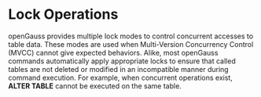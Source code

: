 # Lock Operations<a name="EN-US_TOPIC_0245374630"></a>

openGauss provides multiple lock modes to control concurrent accesses to table data. These modes are used when Multi-Version Concurrency Control \(MVCC\) cannot give expected behaviors. Alike, most openGauss commands automatically apply appropriate locks to ensure that called tables are not deleted or modified in an incompatible manner during command execution. For example, when concurrent operations exist,  **ALTER TABLE**  cannot be executed on the same table.

